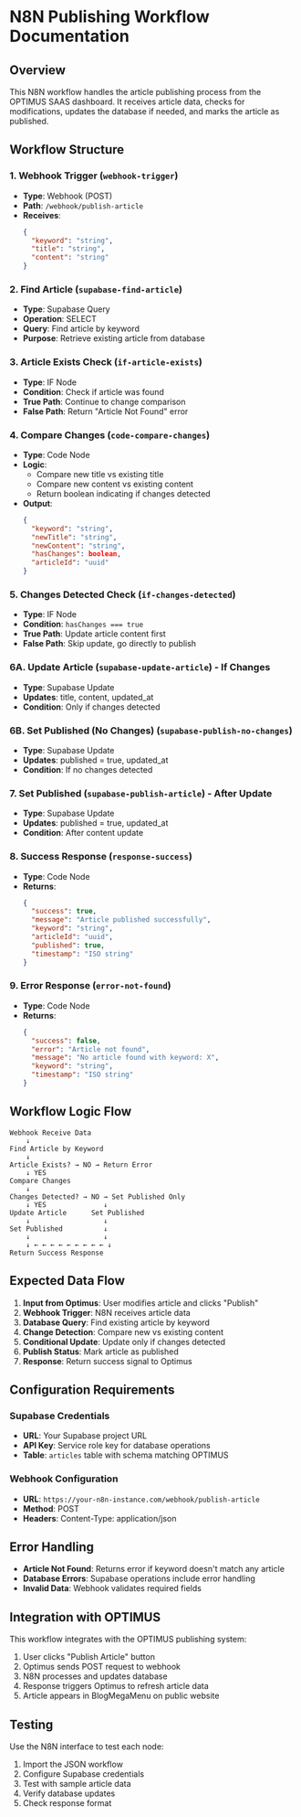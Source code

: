 # N8N Publishing Workflow Documentation

## Overview

This N8N workflow handles the article publishing process from the OPTIMUS SAAS dashboard. It receives article data, checks for modifications, updates the database if needed, and marks the article as published.

## Workflow Structure

### 1. **Webhook Trigger** (`webhook-trigger`)
- **Type**: Webhook (POST)
- **Path**: `/webhook/publish-article`
- **Receives**:
  ```json
  {
    "keyword": "string",
    "title": "string",
    "content": "string"
  }
  ```

### 2. **Find Article** (`supabase-find-article`)
- **Type**: Supabase Query
- **Operation**: SELECT
- **Query**: Find article by keyword
- **Purpose**: Retrieve existing article from database

### 3. **Article Exists Check** (`if-article-exists`)
- **Type**: IF Node
- **Condition**: Check if article was found
- **True Path**: Continue to change comparison
- **False Path**: Return "Article Not Found" error

### 4. **Compare Changes** (`code-compare-changes`)
- **Type**: Code Node
- **Logic**:
  - Compare new title vs existing title
  - Compare new content vs existing content
  - Return boolean indicating if changes detected
- **Output**:
  ```json
  {
    "keyword": "string",
    "newTitle": "string",
    "newContent": "string",
    "hasChanges": boolean,
    "articleId": "uuid"
  }
  ```

### 5. **Changes Detected Check** (`if-changes-detected`)
- **Type**: IF Node
- **Condition**: `hasChanges === true`
- **True Path**: Update article content first
- **False Path**: Skip update, go directly to publish

### 6A. **Update Article** (`supabase-update-article`) - If Changes
- **Type**: Supabase Update
- **Updates**: title, content, updated_at
- **Condition**: Only if changes detected

### 6B. **Set Published (No Changes)** (`supabase-publish-no-changes`)
- **Type**: Supabase Update
- **Updates**: published = true, updated_at
- **Condition**: If no changes detected

### 7. **Set Published** (`supabase-publish-article`) - After Update
- **Type**: Supabase Update
- **Updates**: published = true, updated_at
- **Condition**: After content update

### 8. **Success Response** (`response-success`)
- **Type**: Code Node
- **Returns**:
  ```json
  {
    "success": true,
    "message": "Article published successfully",
    "keyword": "string",
    "articleId": "uuid",
    "published": true,
    "timestamp": "ISO string"
  }
  ```

### 9. **Error Response** (`error-not-found`)
- **Type**: Code Node
- **Returns**:
  ```json
  {
    "success": false,
    "error": "Article not found",
    "message": "No article found with keyword: X",
    "keyword": "string",
    "timestamp": "ISO string"
  }
  ```

## Workflow Logic Flow

```
Webhook Receive Data
    ↓
Find Article by Keyword
    ↓
Article Exists? → NO → Return Error
    ↓ YES
Compare Changes
    ↓
Changes Detected? → NO → Set Published Only
    ↓ YES              ↓
Update Article      Set Published
    ↓                  ↓
Set Published          ↓
    ↓                  ↓
    ↓ ← ← ← ← ← ← ← ← ← ↓
Return Success Response
```

## Expected Data Flow

1. **Input from Optimus**: User modifies article and clicks "Publish"
2. **Webhook Trigger**: N8N receives article data
3. **Database Query**: Find existing article by keyword
4. **Change Detection**: Compare new vs existing content
5. **Conditional Update**: Update only if changes detected
6. **Publish Status**: Mark article as published
7. **Response**: Return success signal to Optimus

## Configuration Requirements

### Supabase Credentials
- **URL**: Your Supabase project URL
- **API Key**: Service role key for database operations
- **Table**: `articles` table with schema matching OPTIMUS

### Webhook Configuration
- **URL**: `https://your-n8n-instance.com/webhook/publish-article`
- **Method**: POST
- **Headers**: Content-Type: application/json

## Error Handling

- **Article Not Found**: Returns error if keyword doesn't match any article
- **Database Errors**: Supabase operations include error handling
- **Invalid Data**: Webhook validates required fields

## Integration with OPTIMUS

This workflow integrates with the OPTIMUS publishing system:
1. User clicks "Publish Article" button
2. Optimus sends POST request to webhook
3. N8N processes and updates database
4. Response triggers Optimus to refresh article data
5. Article appears in BlogMegaMenu on public website

## Testing

Use the N8N interface to test each node:
1. Import the JSON workflow
2. Configure Supabase credentials
3. Test with sample article data
4. Verify database updates
5. Check response format